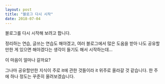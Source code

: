 ```yaml
---
layout: post
title: "블로그 다시 시작"
date: 2018-07-04
---
```


블로그를 다시 시작해 보려고 합니다.

정리하는 연습, 글쓰는 연습도 해야겠고, 여러 블로그에서 많은 도움을 받아 나도 공유할만한 게 있으면 해야겠다는 생각이 들기도 해서 시작하는데... 

이 마음이 얼마나 갈까요? 

그나마 공유할만한 지식이 주로 it에 관한 것들이라 it 위주로 올라갈 것 같습니다. 한 주에 하나 정도는 꾸준히 올려보겠습니다.